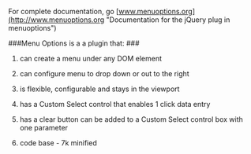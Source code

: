 
For complete documentation, go [www.menuoptions.org](http://www.menuoptions.org "Documentation for the jQuery plug in menuoptions")

###Menu Options is a a plugin that: ###

1. can create a menu under any DOM element

2. can configure menu to drop down or out to the right

3. is flexible, configurable and stays in the viewport

4. has a Custom Select control that enables 1 click data entry

5. has a clear button can be added to a Custom Select control box with one parameter

6. code base - 7k minified
